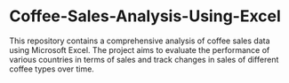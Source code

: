 # Coffee-Sales-Analysis-Using-Excel
This repository contains a comprehensive analysis of coffee sales data using Microsoft Excel. The project aims to evaluate the performance of various countries in terms of sales and track changes in sales of different coffee types over time.
